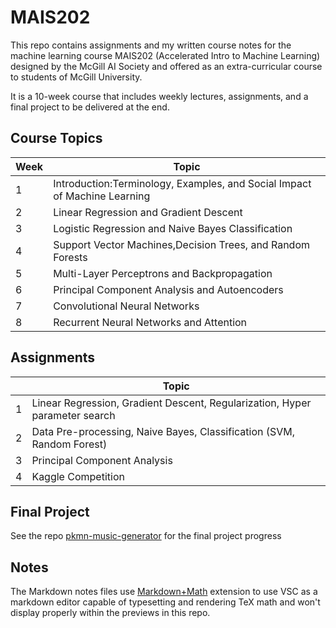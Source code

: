 # MAIS202

This repo contains assignments and my written course notes for the machine learning course MAIS202 (Accelerated Intro to Machine Learning) designed by the McGill AI Society and offered as an extra-curricular course to students of McGill University.

It is a 10-week course that includes weekly lectures, assignments, and a final project to be delivered at the end.

## Course Topics
| Week  | Topic  |
|---|---|
| 1  | Introduction:Terminology, Examples, and Social Impact of Machine Learning  |
|  2 | Linear Regression and Gradient Descent  |
|   3| Logistic Regression and Naive Bayes Classification  |
|  4 | Support Vector Machines,Decision Trees, and Random Forests  |
| 5  | Multi-Layer Perceptrons and Backpropagation  |
| 6  | Principal Component Analysis and Autoencoders  |
| 7  | Convolutional Neural Networks  |
| 8  | Recurrent Neural Networks and Attention |

## Assignments 
|   | Topic  |
|---|---|
| 1 | Linear Regression, Gradient Descent, Regularization, Hyper parameter search |
| 2 | Data Pre-processing, Naive Bayes, Classification (SVM, Random Forest) |
| 3 | Principal Component Analysis  |
| 4 | Kaggle Competition  |

## Final Project

See the repo [pkmn-music-generator](https://github.com/frilledagama/pkmn-music-generator) for the final project progress

## Notes
The Markdown notes files use [Markdown+Math](https://marketplace.visualstudio.com/items?itemName=goessner.mdmath) extension to use VSC as a markdown editor capable of typesetting and rendering TeX math and won't display properly within the previews in this repo.